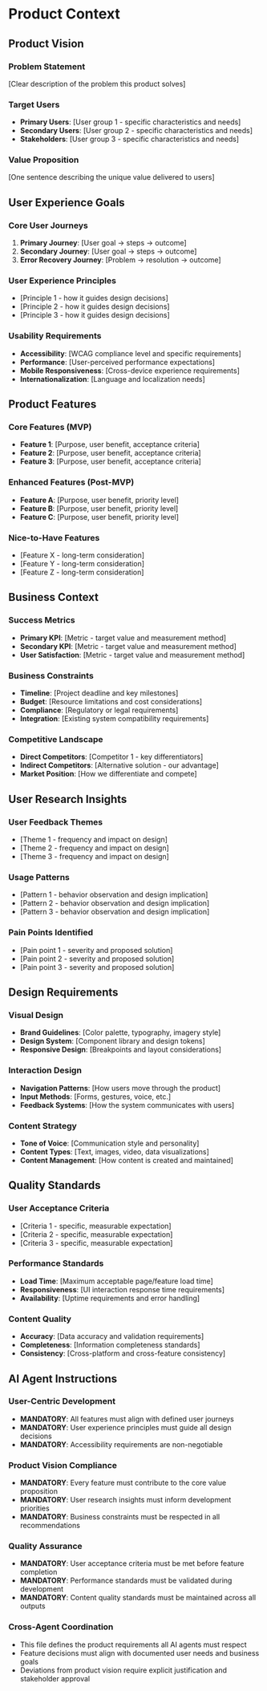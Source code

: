 # Product Context

## Product Vision

### Problem Statement
[Clear description of the problem this product solves]

### Target Users
- **Primary Users**: [User group 1 - specific characteristics and needs]
- **Secondary Users**: [User group 2 - specific characteristics and needs]
- **Stakeholders**: [User group 3 - specific characteristics and needs]

### Value Proposition
[One sentence describing the unique value delivered to users]

## User Experience Goals

### Core User Journeys
1. **Primary Journey**: [User goal → steps → outcome]
2. **Secondary Journey**: [User goal → steps → outcome]
3. **Error Recovery Journey**: [Problem → resolution → outcome]

### User Experience Principles
- [Principle 1 - how it guides design decisions]
- [Principle 2 - how it guides design decisions]
- [Principle 3 - how it guides design decisions]

### Usability Requirements
- **Accessibility**: [WCAG compliance level and specific requirements]
- **Performance**: [User-perceived performance expectations]
- **Mobile Responsiveness**: [Cross-device experience requirements]
- **Internationalization**: [Language and localization needs]

## Product Features

### Core Features (MVP)
- **Feature 1**: [Purpose, user benefit, acceptance criteria]
- **Feature 2**: [Purpose, user benefit, acceptance criteria]
- **Feature 3**: [Purpose, user benefit, acceptance criteria]

### Enhanced Features (Post-MVP)
- **Feature A**: [Purpose, user benefit, priority level]
- **Feature B**: [Purpose, user benefit, priority level]
- **Feature C**: [Purpose, user benefit, priority level]

### Nice-to-Have Features
- [Feature X - long-term consideration]
- [Feature Y - long-term consideration]
- [Feature Z - long-term consideration]

## Business Context

### Success Metrics
- **Primary KPI**: [Metric - target value and measurement method]
- **Secondary KPI**: [Metric - target value and measurement method]
- **User Satisfaction**: [Metric - target value and measurement method]

### Business Constraints
- **Timeline**: [Project deadline and key milestones]
- **Budget**: [Resource limitations and cost considerations]
- **Compliance**: [Regulatory or legal requirements]
- **Integration**: [Existing system compatibility requirements]

### Competitive Landscape
- **Direct Competitors**: [Competitor 1 - key differentiators]
- **Indirect Competitors**: [Alternative solution - our advantage]
- **Market Position**: [How we differentiate and compete]

## User Research Insights

### User Feedback Themes
- [Theme 1 - frequency and impact on design]
- [Theme 2 - frequency and impact on design]
- [Theme 3 - frequency and impact on design]

### Usage Patterns
- [Pattern 1 - behavior observation and design implication]
- [Pattern 2 - behavior observation and design implication]
- [Pattern 3 - behavior observation and design implication]

### Pain Points Identified
- [Pain point 1 - severity and proposed solution]
- [Pain point 2 - severity and proposed solution]
- [Pain point 3 - severity and proposed solution]

## Design Requirements

### Visual Design
- **Brand Guidelines**: [Color palette, typography, imagery style]
- **Design System**: [Component library and design tokens]
- **Responsive Design**: [Breakpoints and layout considerations]

### Interaction Design
- **Navigation Patterns**: [How users move through the product]
- **Input Methods**: [Forms, gestures, voice, etc.]
- **Feedback Systems**: [How the system communicates with users]

### Content Strategy
- **Tone of Voice**: [Communication style and personality]
- **Content Types**: [Text, images, video, data visualizations]
- **Content Management**: [How content is created and maintained]

## Quality Standards

### User Acceptance Criteria
- [Criteria 1 - specific, measurable expectation]
- [Criteria 2 - specific, measurable expectation]
- [Criteria 3 - specific, measurable expectation]

### Performance Standards
- **Load Time**: [Maximum acceptable page/feature load time]
- **Responsiveness**: [UI interaction response time requirements]
- **Availability**: [Uptime requirements and error handling]

### Content Quality
- **Accuracy**: [Data accuracy and validation requirements]
- **Completeness**: [Information completeness standards]
- **Consistency**: [Cross-platform and cross-feature consistency]

## AI Agent Instructions

### User-Centric Development
- **MANDATORY**: All features must align with defined user journeys
- **MANDATORY**: User experience principles must guide all design decisions
- **MANDATORY**: Accessibility requirements are non-negotiable

### Product Vision Compliance
- **MANDATORY**: Every feature must contribute to the core value proposition
- **MANDATORY**: User research insights must inform development priorities
- **MANDATORY**: Business constraints must be respected in all recommendations

### Quality Assurance
- **MANDATORY**: User acceptance criteria must be met before feature completion
- **MANDATORY**: Performance standards must be validated during development
- **MANDATORY**: Content quality standards must be maintained across all outputs

### Cross-Agent Coordination
- This file defines the product requirements all AI agents must respect
- Feature decisions must align with documented user needs and business goals
- Deviations from product vision require explicit justification and stakeholder approval
